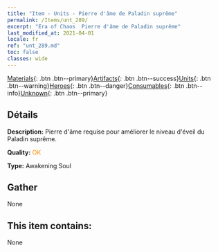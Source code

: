 ```yaml
---
title: "Item - Units - Pierre d'âme de Paladin suprême"
permalink: /Items/unt_289/
excerpt: "Era of Chaos  Pierre d'âme de Paladin suprême"
last_modified_at: 2021-04-01
locale: fr
ref: "unt_289.md"
toc: false
classes: wide
---
```

 [Materials](/fr/Items/){: .btn .btn--primary}[Artifacts](/fr/Items/Artifacts/){: .btn .btn--success}[Units](/fr/Items/Units/){: .btn .btn--warning}[Heroes](/fr/Items/Heroes/){: .btn .btn--danger}[Consumables](/fr/Items/Consumables/){: .btn .btn--info}[Unknown](/fr/Items/Unknown/){: .btn .btn--primary}

## Détails
 **Description:** Pierre d'âme requise pour améliorer le niveau d'éveil du Paladin suprême.

 **Quality:** <span style="color: #FF8C00">OK</span>

 **Type:** Awakening Soul

## Gather

  None

## This item contains:

  None

